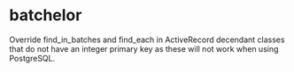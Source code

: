 batchelor
=========

Override find_in_batches and find_each in ActiveRecord decendant classes that do not have an integer primary key as these will not work when using PostgreSQL.